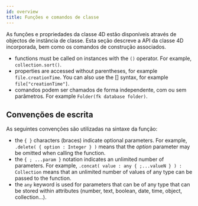 ```yaml
---
id: overview
title: Funções e comandos de classe
---
```


As funções e propriedades da classe 4D estão disponíveis através de objectos de instância de classe. Esta seção descreve a API da classe 4D incorporada, bem como os comandos de construção associados.

- functions must be called on instances with the `()` operator. For example, `collection.sort()`.
- properties are accessed without parentheses, for example `file.creationTime`. You can also use the [] syntax, for example `file["creationTime"]`.
- comandos podem ser chamados de forma independente, com ou sem parâmetros. For example `Folder(fk database folder)`.

## Convenções de escrita

As seguintes convenções são utilizadas na sintaxe da função:

- the `{ }` characters (braces) indicate optional parameters. For example, `.delete( { option : Integer } )` means that the _option_ parameter may be omitted when calling the function.
- the `{ ; ...param }` notation indicates an unlimited number of parameters. For example, `.concat( value : any { ;...valueN } ) : Collection` means that an unlimited number of values of any type can be passed to the function.
- the `any` keyword is used for parameters that can be of any type that can be stored within attributes (number, text, boolean, date, time, object, collection...).
